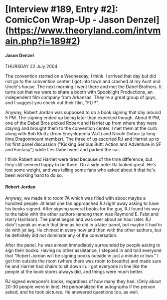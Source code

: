 # [Interview #189, Entry #2]: ComicCon Wrap-Up - Jason Denzel](https://www.theoryland.com/intvmain.php?i=189#2)

#### Jason Denzel

THURSDAY 22 July 2004

The convention started on a Wednesday, I think. I arrived that day but did not go to the convention center. I got into town and crashed at my Aunt and Uncle's house. The next morning I went there and met the Dabel Brothers. It turns out that we were to share a booth with Spooklight Productions, an independent film company from Arkansas. They're a great group of guys, and I suggest you check out their film, "FLIP".

Anyway, Robert Jordan was supposed to do a book signing that day around 5 PM. The signing ended up being later than expected though. About 6 PM, one of the Dabel Bros picked Robert and Harriet up from where they were staying and brought them to the convention center. I met them at the curb along with Bob Kluttz (from Encyclopedia WoT) and Nicole Dubuc (a long-time Dragonmount member). The three of us escorted RJ and Harriet up to his first panel discussion ("Kicking Serious Butt: Action and Adventure in SF and Fantasy") while Les Dabel went and parked the car.

I think Robert and Harriet were tired because of the time difference, but they still seemed happy to be there. On a side note: RJ looked great. He's lost some weight, and was telling some fans who asked about it that he's been working hard to do so.

#### Robert Jordan

Anyway, we made it to room 7A which was filled with about maybe a hundred people. At least one fan approached RJ right away asking to have his books signed. After signing several books for the guy, RJ found his way to the table with the other authors (among them was Raymond E. Feist and Harry Harrison). The panel began and was over about an hour later. RJ didn't speak as much that time as he did in a later panel, but maybe it had to do with jet lag. He chimed in every now and then with the other authors, but he definitely did not dominate any of the conversation.

After the panel, he was almost immediately surrounded by people asking to sign their books. Having no other assistance, I stepped in and told everyone that "Robert Jordan will be signing books outside in just a minute or two." I got him outside the room (where there was room to breathe) and made sure he and Harriet had chairs to sit down in. I got everyone in line like the people at the book stores always did, and things were much better.

RJ signed everyone's books, regardless of how many they had. (Only about 20-30 people were in line). He personalized the autographs if the person asked, and he took pictures. He answered questions too, as well.

